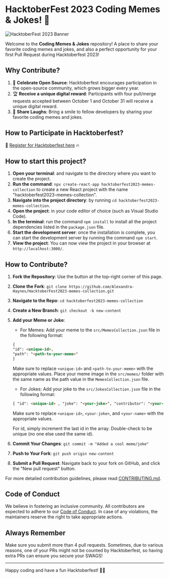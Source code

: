 
# HacktoberFest 2023 Coding Memes & Jokes! 🎉

![HacktoberFest 2023 Banner](https://raw.githubusercontent.com/ossamamehmood/Hacktoberfest2023/main/.github/logo.png)

Welcome to the **Coding Memes & Jokes** repository! A place to share your favorite coding memes and jokes, and also a perfect opportunity for your first Pull Request during Hacktoberfest 2023!

## Why Contribute?

1. 🎯 **Celebrate Open Source**: Hacktoberfest encourages participation in the open-source community, which grows bigger every year.
2. 🏆 **Receive a unique digital reward**: Participants with four pull/merge requests accepted between October 1 and October 31 will receive a unique digital reward.
3. 🎉 **Share Laughs**: Bring a smile to fellow developers by sharing your favorite coding memes and jokes.

## How to Participate in Hacktoberfest?

📢 [Register for Hacktoberfest here](https://hacktoberfest.digitalocean.com/)  🔥

## How to start this project?

1. **Open your terminal**: and navigate to the directory where you want to create the project.
2. **Run the command**: `npx create-react-app hacktoberfest2023-memes-collection` to create a new React project with the name "hacktoberfest2023-memes-collection".
3. **Navigate into the project directory**: by running `cd hacktoberfest2023-memes-collection`.
4. **Open the project**: in your code editor of choice (such as Visual Studio Code).
5. **In the terminal**: run the command `npm install` to install all the project dependencies listed in the `package.json` file.
6. **Start the development server**: once the installation is complete, you can start the development server by running the command `npm start`.
7. **View the project**: You can now view the project in your browser at `http://localhost:3000/`.

## How to Contribute?

1. **Fork the Repository**: Use the button at the top-right corner of this page.
2. **Clone the Fork**: `git clone https://github.com/Alexandra-Haynes/HacktoberFest2023-memes-collection.git`
3. **Navigate to the Repo**: `cd hacktoberfest2023-memes-collection`
4. **Create a New Branch**: `git checkout -b new-content`
5. **Add your Meme or Joke**:
   - For Memes:
   Add your meme to the `src/MemesCollection.json` file in the following format:

   ```markdown
   {
   "id": <unique-id>,
   "path": "<path-to-your-meme>"
   }
   ```

   Make sure to replace `<unique-id>` and `<path-to-your-meme>` with the appropriate values.
   Place your meme image in the `src/memes/` folder with the same name as the path value in the `MemesCollection.json` file.

   - For Jokes:  Add your joke to the `src/JokesCollection.json` file in the following format:

   ```markdown
   { "id": <unique-id> , "joke": "<your-joke>", "contributor": "<your-name>" }
   ```

   Make sure to replace `<unique-id>`, `<your-joke>`, and `<your-name>` with the appropriate values.

   For id, simply increment the last id in the array. Double-check to be unique (no one else used the same id).

6. **Commit Your Changes**: `git commit -m "Added a cool meme/joke"`
7. **Push to Your Fork**: `git push origin new-content`
8. **Submit a Pull Request**: Navigate back to your fork on GitHub, and click the "New pull request" button.

For more detailed contribution guidelines, please read [CONTRIBUTING.md](./CONTRIBUTING.md).
## Code of Conduct

We believe in fostering an inclusive community. All contributors are expected to adhere to our [Code of Conduct](./CODE_OF_CONDUCT.md). In case of any violations, the maintainers reserve the right to take appropriate actions.

## Always Remember

Make sure you submit more than 4 pull requests. Sometimes, due to various reasons, one of your PRs might not be counted by Hacktoberfest, so having extra PRs can ensure you secure your SWAGS!

---

Happy coding and have a fun Hacktoberfest! 🎃🎉
